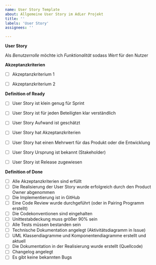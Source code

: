 ```yaml
---
name: User Story Template
about: Allgemeine User Story im AdLer Projekt
title: ''
labels: 'User Story'
assignees: ''

---
```


**User Story**

Als _Benutzerrolle_ möchte ich _Funktionalität_ sodass _Wert_ für den Nutzer

 

**Akzeptanzkriterien**

- [ ] Akzeptanzkriterium 1
- [ ] Akzeptanzkriterium 2


 **Definition of Ready**

- [ ] User Story ist klein genug für Sprint
- [ ] User Story ist für jeden Beteiligten klar verständlich
- [ ] User Story Aufwand ist geschätzt
- [ ] User Story hat Akzeptanzkriterien
- [ ] User Story hat einen Mehrwert für das Produkt oder die Entwicklung
- [ ] User Story Ursprung ist bekannt (Stakeholder)
- [ ] User Story ist Release zugewiesen

 
**Definition of Done**

- [ ] Alle Akzeptanzkriterien sind erfüllt
- [ ] Die Realisierung der User Story wurde erfolgreich durch den Product Owner abgenommen
- [ ] Die Implementierung ist in GitHub
- [ ] Eine Code Review wurde durchgeführt (oder in Pairing Programm erstellt)
- [ ] Die Codekonventionen sind eingehalten
- [ ] Unittestabdeckung muss größer 90% sein
- [ ] Alle Tests müssen bestanden sein
- [ ] Technische Dokumentation angelegt (Aktivitätsdiagramm in Issue)
- [ ] UML Klassendiagramme und Komponentendiagramme erstellt und aktuell
- [ ] Die Dokumentation in der Realisierung wurde erstellt (Quellcode)
- [ ] Changelog angelegt
- [ ] Es gibt keine bekannten Bugs
